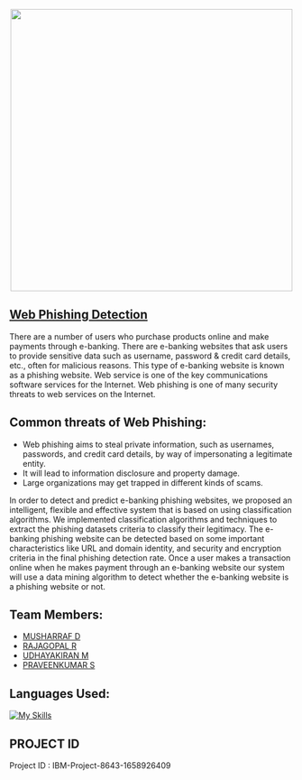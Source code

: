 <p align="center"><img src="https://www.helixstorm.com/wp-content/uploads/2021/02/iStock-1291541351-2-1024x551.jpg" 
width="500px">

## <a> <a href="https://phishing-shield.herokuapp.com/"> Web Phishing Detection </a>
There are a number of users who purchase products online and make payments through e-banking. There are e-banking websites that ask users to provide sensitive data such as username, password & credit card details, etc., often for malicious reasons. This type of e-banking website is known as a phishing website. Web service is one of the key communications software services for the Internet. Web phishing is one of many security threats to web services on the Internet. 

## Common threats of Web Phishing:
- Web phishing aims to steal private information, such as usernames, passwords, and credit card details, by way of impersonating a legitimate entity.
- It will lead to information disclosure and property damage.
- Large organizations may get trapped in different kinds of scams.

In order to detect and predict e-banking phishing websites, we proposed an intelligent, flexible and effective system that is based on using classification algorithms.  We implemented classification algorithms and techniques to extract the phishing datasets criteria to classify their legitimacy. The e-banking phishing website can be detected based on some important characteristics like URL and domain identity, and security and encryption criteria in the final phishing detection rate. Once a user makes a transaction online when he makes payment through an e-banking website our system will use a data mining algorithm to detect whether the e-banking website is a phishing website or not.

## Team Members:
- <a href="https://github.com/musharrafdudekula">MUSHARRAF D </a>
- <a href="https://github.com/RAJA002">RAJAGOPAL R </a>
- <a href="https://github.com/UDAYAKIRAN56">UDHAYAKIRAN M</a>
- <a href="https://github.com/Parveen-Kumarr">PRAVEENKUMAR S </a>

## Languages Used:
[![My Skills](https://skillicons.dev/icons?i=angular,react,html,css,django,nodejs,python,mongodb&perline=10)](https://skillicons.dev)

## PROJECT ID
Project ID : IBM-Project-8643-1658926409

